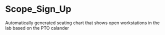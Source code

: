 # Scope_Sign_Up
Automatically generated seating chart that shows open workstations in the lab based on the PTO calander
